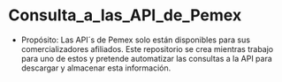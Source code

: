 # Consulta_a_las_API_de_Pemex
 - Propósito:
    Las API´s de Pemex solo están disponibles para sus comercializadores afiliados. Este repositorio se crea mientras trabajo para uno de estos y pretende automatizar las consultas a la API para descargar y almacenar esta información.

